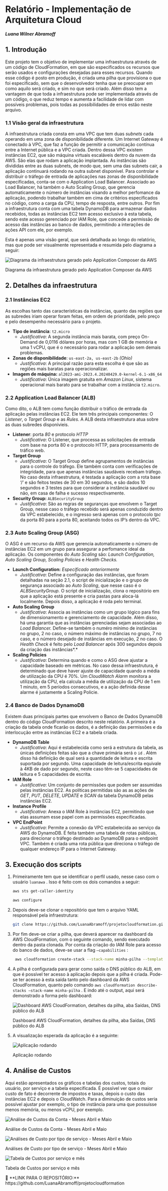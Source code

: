 # Relatório - Implementação de Arquitetura Cloud

***Luana Wilner Abramoff***

## 1. Introdução

Este projeto tem o objetivo de implementar uma infraestrutura através de um código de CloudFormation, em que são especificados os recursos que serão usados e configurações desejadas para esses recursos. Quando esse código é posto em produção, é criada uma pilha que provisiona o que foi especificado, sem que o desenvolvedor tenha que se preocupar em como aquilo será criado, e sim no que será criado. Além disso tem a vantagem de que toda a infraestrutura pode ser implementada através de um código, o que reduz tempo e aumenta a facilidade de lidar com possíveis problemas, pois todas as possibilidades de erros estão neste arquivo.

### 1.1 Visão geral da infraestrutura

A infraestrutura criada consta em uma VPC que tem duas *subnets* cada operando em uma zona de disponibilidade diferente. Um Internet Gateway é conectado à VPC, que faz a função de permitir a comunicação contínua entre a Internet pública e a VPC criada. Dentro dessa VPC existem instâncias EC2, que são máquina virtuais escaláveis dentro da nuvem da AWS. São elas que rodam a aplicação implantada. As instâncias são divididas entre as duas subnets, de modo que, sem uma das subnets cair, a aplicação continuará rodando na outra subnet disponível. Para controlar e distribuir  o tráfego de entrada de aplicações nas zonas de disponibilidade especificadas, conta-se com o Application Load Balancer. Associado ao Load Balancer, há também o Auto Scaling Group, que gerencia automaticamente o número de instâncias visando a melhor perfomance da aplicação, podendo trabalhar também em cima de critérios especificados no código, como a carga da CPU, tempo de resposta, entre outros. Por fim a infraestrutura conta com uma tabela DynamoDB para armazenar dados recebidos, todas as instâncias EC2 tem acesso exclusivo à esta tabela, sendo este acesso gerenciado por IAM Role, que concede a permissão de acesso das instâncias ao banco de dados, permitindo a interações de ações API com ele, por exemplo. 

Esta é apenas uma visão geral, que será detalhada ao longo do relatório, mas que pode ser visualmente representada e resumida pelo diagrama a seguir:

![Diagrama da infraestrutura gerado pelo Application Composer da AWS](Relato%CC%81rio%20-%20Implementac%CC%A7a%CC%83o%20de%20Arquitetura%20Cloud%2029be87c84fc145caa915f1baefadd968/9e89ed7c-821b-4f6c-b1f4-fad2bbf1467b.png)

Diagrama da infraestrutura gerado pelo Application Composer da AWS

## 2. Detalhes da infraestrutura

### 2.1 Instâncias EC2

As escolhas tanto das características da instâncias, quanto das regiões que as subredes iriam operar foram feitas, em ordem de prioridade, pelo preço e pelo desempenho necessário para o projeto. 

- **Tipo de instância**: `t2.micro`
    - *Justificativa*: A segunda instância mais barata, com preço On-Demand de 0,0116 dólares por horas, mas com 1 GB de memória e uma 1 vCPU, que é o necessário para rodar a aplicação sem demais problemas.
- **Zonas de disponibilidade**: `us-east-2a, us-east-2b` *(Ohio)*
    - *Justificativa*: A principal razão para esta escolha é que são as regiões mais baratas para operacionalizar.
- **Imagem de máquina:** `al2023-ami-2023.4.20240429.0-kernel-6.1-x86_64`
    - *Justificativa*: Única imagem gratuita em *Amazon Linux*, sistema operacional mais barato para se trabalhar com a instância `t2.micro`.

### 2.2 Application Load Balancer (ALB)

Como dito, o ALB tem como função distribuir o tráfico de entrada da aplicação pelas instâncias EC2. Ele tem três principais componentes: O *Listener*, o *Target Group* e as *Rules*. A ALB desta infraestrutura atua sobre as duas subredes disponívieis. 

- **Listener**: porta *80* e protocolo *HTTP*
    - *Justificativa*:  O Listener, que processa as solicitações de entrada com base na porta 80 e o protocolo HTTP, para processamento de tráfico web.
- **Target Group**
    - *Justificativa*:  O Target Group define agrupamentos de instâncias para o controle do tráfego. Ele também conta com verificações de integridade, para que apenas instâncias saudáveis recebam tráfego. No caso desta infraestrutura, é testada a aplicação com a rota base ‘/’ e são feitos testes de 30 em 30 segundos, e são dados 10 segundos e 3 testes para que considerar a instância saudável ou não, em casa de falha e sucesso respectivamente.
- **Security Group:** `ALBSecurityGroup`
    - *Justificativa*: São as regras de seguranças que envolvem o Target Group, nesse caso o tráfego recebido será apenas conduzido dentro da VPC estabelecido, e o ingresso será apenas com o protocolo *tpc* da porta 80 para a porta 80, aceitando todos os IP’s dentro da VPC.

### 2.3 Auto Scaling Group (ASG)

O ASG é um recurso da AWS que gerencia automaticamente o número de instâncias EC2 em um grupo para assegurar a perfomance ideal da aplicação. Os componentes do *Auto Scaling* são: *Launch Configuration, Auto Scaling Group, Scaling Policies* e *Health Checks.*

- **Launch Configuration:** *Especificado anteriormente*
    - *Justificativa*: Define a configuração das instâncias, que foram detalhadas na seção 2.1, o script de inicialização e o grupo de segurança associado ao *Auto Scaling*, que nesse caso é o *ALBSecurityGroup.* O script de inicialização, clona o repositório em que a aplicação está presente e cria pastas para aloca-lá localmente. Depois disso, a aplicação é roda pelo terminal.
- **Auto Scaling Group**
    - *Justificativa*: Associa as instâncias como um grupo lógico para fins de dimensionamento e gerenciamento de capacidade. Além disso, há uma garantia que as instâncias gerenciadas sejam associadas ao *Load Balancer.* Define-se também o numéro mínimo de instâncias no grupo, 2 no caso, o número máximo de instâncias no grupo, 7 no caso, e o número desejado de instâncias em execução, 2 no caso. O *Health Check* é feito pelo *Load Balancer* após 300 segundos depois da criação das instâncias*.*
- **Scaling Policies**
    - *Justificativa*: Determina quando e como o ASG deve ajustar a capacidade baseado em métricas. No caso dessa infraestrutura, é determinado que deve haver ajuste de capacidade quando a média de utilização da CPU é 70%. Um *CloudWatch Alarm* monitora a utilização da CPU, ela calcula a média de utilização da CPU de 1 em 1 minuto, em 5 períodos consecutivos, e a ação definida desse alarme é justamente a Scaling Policie.

### 2.4 Banco de Dados DynamoDB

Existem duas principais partes que envolvem o Banco de Dados DynamoDB dentro do código CloudFormation descrito neste relatório. A primeira é a criação da tabela onde ficarão os dados, é a definição das permissões e da interlocução entre as instâncias EC2 e a tabela criada. 

- **DynamoDB Table**
    - *Justificativa*: Aqui é estabelecida como será a estrutura da tabela, as únicas definições feitas são que a chave primária será o `id` . Além disso há definição de qual será a quantidade de leitura e escrita suportada por segundo. Uma capacidade de leitura/escrita equivale à 4KB de dado por segundo, neste caso têm-se 5 capacidades de leitura e 5 capacidades de escrita.
- **IAM Role**
    - *Justificativa*: Um conjunto de permissões que podem ser assumidas pelas instâncias EC2. As políticas permitidas são as as ações de *GET*, *PUT*, *DELETE*, *UPDATE* e *SCAN* da tabela DynamoDB pelas instâncias EC2.
- **Instance Profile**
    - *Justificativa*: Anexa o IAM Role à instâncias EC2, permitindo que elas assumam esse papel com as permissões especificadas.
- **VPC EndPoint**
    - *Justificativa*: Permite a conexão da VPC estabelecida ao serviço da AWS do DynamoDB. É feita também uma tabela de rotas públicas, para direcionar o tráfego destinado ao DynamoDB para o endpoint VPC. Também é criada uma rota pública que direciona o tráfego de qualquer endereço IP para o Internet Gateway.

## 3. Execução dos scripts

1. Primeiramente tem que se identificar o perfil usado, nesse caso com o usuário `luanawa` . Isso é feito com os dois comandos a seguir:
    
    ```bash
    aws sts get-caller-identity
    ```
    
    ```bash
    aws configure
    ```
    

1. Depois deve-se clonar o repositório que tem o arquivo YAML responsável pela infraestrutura:
    
    ```bash
    git clone https://github.com/LuanaAbramoff/projetocloudformation.git
    ```
    

1. Por fim deve-se criar a pilha, que deverá aparecer na dashboard da AWS CloudFormation, com o seguinte comando, sendo executado dentro da pasta clonada. Por conta da criação do IAM Role para acesso do banco de dados, deve-se usar a flag  `—capabilities` :
    
    ```bash
     aws cloudformation create-stack --stack-name minha-pilha --template-body file://teste_projeto.yaml --capabilities CAPABILITY_IAM
    ```
    
2. A pilha é configurada para gerar como saída o DNS público do ALB, em que é possível ter acesso à aplicação depois que a pilha é criada. Pode-se ter acesso à esta saída tanto pelo dashboard da AWS CloudFormation, quanto pelo comando `aws cloudformation describe-stacks —stack-name minha-pilha` . E indo até o output, aqui será demonstrado a forma pelo dashboard:
    
    ![Dashboard AWS CloudFormation, detalhes da pilha, aba Saídas, DNS público do ALB](Relato%CC%81rio%20-%20Implementac%CC%A7a%CC%83o%20de%20Arquitetura%20Cloud%2029be87c84fc145caa915f1baefadd968/demonstracaosaida.png)
    
    Dashboard AWS CloudFormation, detalhes da pilha, aba Saídas, DNS público do ALB
    
3. A visualização esperada da aplicação é a seguinte:
    
    ![Aplicação rodando](Relato%CC%81rio%20-%20Implementac%CC%A7a%CC%83o%20de%20Arquitetura%20Cloud%2029be87c84fc145caa915f1baefadd968/aplicacao.png)
    
    Aplicação rodando
    

## 4. Análise de Custos

Aqui estão apresentados os gráficos e tabelas dos custos, totais do usuário, por serviço e a tabela especificada. É possível ver que o maior custo de fato é decorrente de impostos e taxas, depois o custo das instâncias EC2 e depois o CloudWatch. Para a diminuição de custos seria possível ajustar por exemplo, o tipo de instância para uma que possuísse menos memória, ou menos vCPU, por exemplo.

![Análise de Custos da Conta - Meses Abril e Maio](Relato%CC%81rio%20-%20Implementac%CC%A7a%CC%83o%20de%20Arquitetura%20Cloud%2029be87c84fc145caa915f1baefadd968/analise_custos_conta.png)

Análise de Custos da Conta - Meses Abril e Maio

![Análises de Custo por tipo de serviço - Meses Abril e Maio](Relato%CC%81rio%20-%20Implementac%CC%A7a%CC%83o%20de%20Arquitetura%20Cloud%2029be87c84fc145caa915f1baefadd968/analise_custo_servico.png)

Análises de Custo por tipo de serviço - Meses Abril e Maio

![Tabela de Custos por serviço e mês](Relato%CC%81rio%20-%20Implementac%CC%A7a%CC%83o%20de%20Arquitetura%20Cloud%2029be87c84fc145caa915f1baefadd968/analise_custo_tabela.png)

Tabela de Custos por serviço e mês

<aside>
🔗 **LINK PARA O REPOSITÓRIO:** https://github.com/LuanaAbramoff/projetocloudformation

</aside>